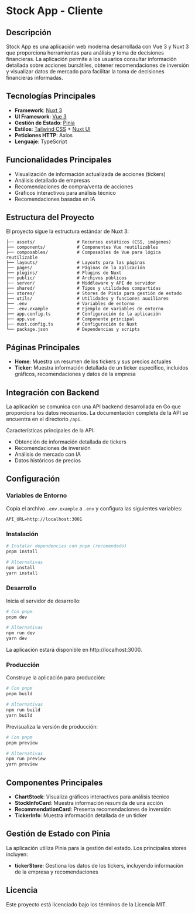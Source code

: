 # Stock App - Cliente

## Descripción

Stock App es una aplicación web moderna desarrollada con Vue 3 y Nuxt 3 que proporciona herramientas para análisis y toma de decisiones financieras. La aplicación permite a los usuarios consultar información detallada sobre acciones bursátiles, obtener recomendaciones de inversión y visualizar datos de mercado para facilitar la toma de decisiones financieras informadas.

## Tecnologías Principales

-   **Framework**: [Nuxt 3](https://nuxt.com/)
-   **UI Framework**: [Vue 3](https://vuejs.org/)
-   **Gestión de Estado**: [Pinia](https://pinia.vuejs.org/)
-   **Estilos**: [Tailwind CSS](https://tailwindcss.com/) + [Nuxt UI](https://ui.nuxt.com/)
-   **Peticiones HTTP**: Axios
-   **Lenguaje**: TypeScript

## Funcionalidades Principales

-   Visualización de información actualizada de acciones (tickers)
-   Análisis detallado de empresas
-   Recomendaciones de compra/venta de acciones
-   Gráficos interactivos para análisis técnico
-   Recomendaciones basadas en IA

## Estructura del Proyecto

El proyecto sigue la estructura estándar de Nuxt 3:

```
├── assets/                # Recursos estáticos (CSS, imágenes)
├── components/            # Componentes Vue reutilizables
├── composables/           # Composables de Vue para lógica reutilizable
├── layouts/               # Layouts para las páginas
├── pages/                 # Páginas de la aplicación
├── plugins/               # Plugins de Nuxt
├── public/                # Archivos públicos
├── server/                # Middleware y API de servidor
├── shared/                # Tipos y utilidades compartidas
├── stores/                # Stores de Pinia para gestión de estado
├── utils/                 # Utilidades y funciones auxiliares
├── .env                   # Variables de entorno
├── .env.example           # Ejemplo de variables de entorno
├── app.config.ts          # Configuración de la aplicación
├── app.vue                # Componente principal
├── nuxt.config.ts         # Configuración de Nuxt
└── package.json           # Dependencias y scripts
```

## Páginas Principales

-   **Home**: Muestra un resumen de los tickers y sus precios actuales
-   **Ticker**: Muestra información detallada de un ticker específico, incluidos gráficos, recomendaciones y datos de la empresa

## Integración con Backend

La aplicación se comunica con una API backend desarrollada en Go que proporciona los datos necesarios. La documentación completa de la API se encuentra en el directorio `/api`.

Características principales de la API:

-   Obtención de información detallada de tickers
-   Recomendaciones de inversión
-   Análisis de mercado con IA
-   Datos históricos de precios

## Configuración

### Variables de Entorno

Copia el archivo `.env.example` a `.env` y configura las siguientes variables:

```
API_URL=http://localhost:3001
```

### Instalación

```bash
# Instalar dependencias con pnpm (recomendado)
pnpm install

# Alternativas
npm install
yarn install
```

### Desarrollo

Inicia el servidor de desarrollo:

```bash
# Con pnpm
pnpm dev

# Alternativas
npm run dev
yarn dev
```

La aplicación estará disponible en http://localhost:3000.

### Producción

Construye la aplicación para producción:

```bash
# Con pnpm
pnpm build

# Alternativas
npm run build
yarn build
```

Previsualiza la versión de producción:

```bash
# Con pnpm
pnpm preview

# Alternativas
npm run preview
yarn preview
```

## Componentes Principales

-   **ChartStock**: Visualiza gráficos interactivos para análisis técnico
-   **StockInfoCard**: Muestra información resumida de una acción
-   **RecommendationCard**: Presenta recomendaciones de inversión
-   **TickerInfo**: Muestra información detallada de un ticker

## Gestión de Estado con Pinia

La aplicación utiliza Pinia para la gestión del estado. Los principales stores incluyen:

-   **tickerStore**: Gestiona los datos de los tickers, incluyendo información de la empresa y recomendaciones

## Licencia

Este proyecto está licenciado bajo los términos de la Licencia MIT.
